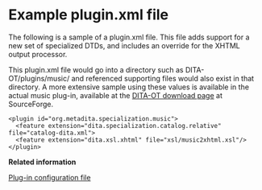 # Example plugin.xml file

The following is a sample of a plugin.xml file. This file adds support for a new set of specialized DTDs, and includes an override for the XHTML output processor.

This plugin.xml file would go into a directory such as DITA-OT/plugins/music/ and referenced supporting files would also exist in that directory. A more extensive sample using these values is available in the actual music plug-in, available at the [DITA-OT download page](http://sourceforge.net/projects/dita-ot/files/) at SourceForge.

```
<plugin id="org.metadita.specialization.music">
  <feature extension="dita.specialization.catalog.relative" file="catalog-dita.xml">
  <feature extension="dita.xsl.xhtml" file="xsl/music2xhtml.xsl"/>
</plugin>
```

**Related information**  


[Plug-in configuration file](../dev_ref/plugin-configfile.md)

